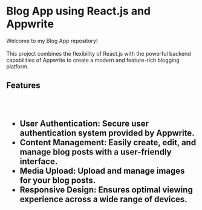 <h1>Blog App using React.js and Appwrite</h1>
Welcome to my Blog App repository!<br><br>
This project combines the flexibility of React.js with the powerful backend capabilities of Appwrite to create a modern and feature-rich blogging platform.<br>


<h2>Features<h2/><br>
<ul>
<li>User Authentication: Secure user authentication system provided by Appwrite.<br>
<li>Content Management: Easily create, edit, and manage blog posts with a user-friendly interface.<br>
<li>Media Upload: Upload and manage images for your blog posts.<br>
<li>Responsive Design: Ensures optimal viewing experience across a wide range of devices.<br>
</ul>
